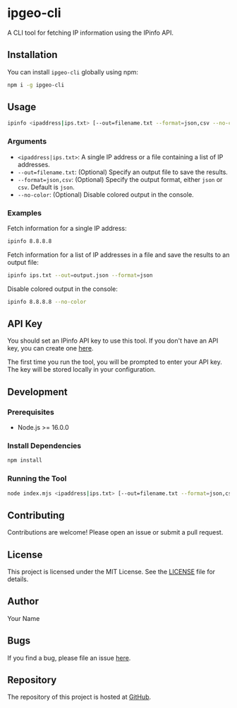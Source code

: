# ipgeo-cli

A CLI tool for fetching IP information using the IPinfo API.

## Installation

You can install `ipgeo-cli` globally using npm:

```sh
npm i -g ipgeo-cli
```

## Usage

```sh
ipinfo <ipaddress|ips.txt> [--out=filename.txt --format=json,csv --no-color]
```

### Arguments

- `<ipaddress|ips.txt>`: A single IP address or a file containing a list of IP addresses.
- `--out=filename.txt`: (Optional) Specify an output file to save the results.
- `--format=json,csv`: (Optional) Specify the output format, either `json` or `csv`. Default is `json`.
- `--no-color`: (Optional) Disable colored output in the console.

### Examples

Fetch information for a single IP address:

```sh
ipinfo 8.8.8.8
```

Fetch information for a list of IP addresses in a file and save the results to an output file:

```sh
ipinfo ips.txt --out=output.json --format=json
```

Disable colored output in the console:

```sh
ipinfo 8.8.8.8 --no-color
```

## API Key

You should set an IPinfo API key to use this tool. If you don't have an API key, you can create one [here](https://ipinfo.io/signup).

The first time you run the tool, you will be prompted to enter your API key. The key will be stored locally in your configuration.

## Development

### Prerequisites

- Node.js >= 16.0.0

### Install Dependencies

```sh
npm install
```

### Running the Tool

```sh
node index.mjs <ipaddress|ips.txt> [--out=filename.txt --format=json,csv --no-color]
```

## Contributing

Contributions are welcome! Please open an issue or submit a pull request.

## License

This project is licensed under the MIT License. See the [LICENSE](LICENSE) file for details.

## Author

Your Name

## Bugs

If you find a bug, please file an issue [here](https://github.com/wiggercomputer/ipgeo-cli/issues).

## Repository

The repository of this project is hosted at [GitHub](https://github.com/wiggercomputer/ipgeo-cli).
